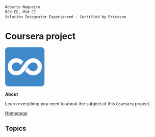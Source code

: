```
Roberto Nogueira  
BSd EE, MSd CE
Solution Integrator Experienced - Certified by Ericsson
```
# Coursera project

![coursera image](images/coursera.png)

**About**

Learn everything you need to about the subject of this `Coursera` project.

[Homepage](https://coursera.com)

## Topics
```
```

